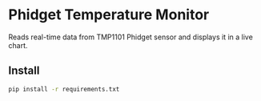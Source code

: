 # Phidget Temperature Monitor

Reads real-time data from TMP1101 Phidget sensor and displays it in a live chart.

## Install

```bash
pip install -r requirements.txt
```
